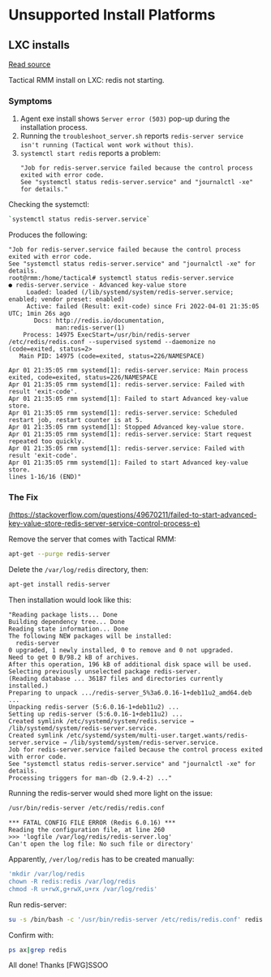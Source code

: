 # Unsupported Install Platforms

## LXC installs

[Read source](https://discord.com/channels/736478043522072608/959541976372502598)

Tactical RMM install on LXC: redis not starting.

### Symptoms

1. Agent exe install shows `Server error (503)` pop-up during the installation process.
2. Running the `troubleshoot_server.sh` reports `redis-server service isn't running (Tactical wont work without this)`.
3. `systemctl start redis` reports a problem:
   ```log
   "Job for redis-server.service failed because the control process exited with error code.
   See "systemctl status redis-server.service" and "journalctl -xe" for details."
   ```

Checking the systemctl:

```bash
`systemctl status redis-server.service`
```

Produces the following:

```log
"Job for redis-server.service failed because the control process exited with error code.
See "systemctl status redis-server.service" and "journalctl -xe" for details.
root@rmm:/home/tactical# systemctl status redis-server.service
● redis-server.service - Advanced key-value store
     Loaded: loaded (/lib/systemd/system/redis-server.service; enabled; vendor preset: enabled)
     Active: failed (Result: exit-code) since Fri 2022-04-01 21:35:05 UTC; 1min 26s ago
       Docs: http://redis.io/documentation,
             man:redis-server(1)
    Process: 14975 ExecStart=/usr/bin/redis-server /etc/redis/redis.conf --supervised systemd --daemonize no (code=exited, status=2>
   Main PID: 14975 (code=exited, status=226/NAMESPACE)

Apr 01 21:35:05 rmm systemd[1]: redis-server.service: Main process exited, code=exited, status=226/NAMESPACE
Apr 01 21:35:05 rmm systemd[1]: redis-server.service: Failed with result 'exit-code'.
Apr 01 21:35:05 rmm systemd[1]: Failed to start Advanced key-value store.
Apr 01 21:35:05 rmm systemd[1]: redis-server.service: Scheduled restart job, restart counter is at 5.
Apr 01 21:35:05 rmm systemd[1]: Stopped Advanced key-value store.
Apr 01 21:35:05 rmm systemd[1]: redis-server.service: Start request repeated too quickly.
Apr 01 21:35:05 rmm systemd[1]: redis-server.service: Failed with result 'exit-code'.
Apr 01 21:35:05 rmm systemd[1]: Failed to start Advanced key-value store.
lines 1-16/16 (END)"
```

### The Fix

[(https://stackoverflow.com/questions/49670211/failed-to-start-advanced-key-value-store-redis-server-service-control-process-e)](https://stackoverflow.com/questions/49670211/failed-to-start-advanced-key-value-store-redis-server-service-control-process-e)

Remove the server that comes with Tactical RMM:

```bash
apt-get --purge redis-server
```

Delete the `/var/log/redis` directory, then:

```bash
apt-get install redis-server
```

Then installation would look like this:

```log
"Reading package lists... Done
Building dependency tree... Done
Reading state information... Done
The following NEW packages will be installed:
  redis-server
0 upgraded, 1 newly installed, 0 to remove and 0 not upgraded.
Need to get 0 B/98.2 kB of archives.
After this operation, 196 kB of additional disk space will be used.
Selecting previously unselected package redis-server.
(Reading database ... 36187 files and directories currently installed.)
Preparing to unpack .../redis-server_5%3a6.0.16-1+deb11u2_amd64.deb ...
Unpacking redis-server (5:6.0.16-1+deb11u2) ...
Setting up redis-server (5:6.0.16-1+deb11u2) ...
Created symlink /etc/systemd/system/redis.service → /lib/systemd/system/redis-server.service.
Created symlink /etc/systemd/system/multi-user.target.wants/redis-server.service → /lib/systemd/system/redis-server.service.
Job for redis-server.service failed because the control process exited with error code.
See "systemctl status redis-server.service" and "journalctl -xe" for details.
Processing triggers for man-db (2.9.4-2) ..."
```

Running the redis-server would shed more light on the issue:

```bash
/usr/bin/redis-server /etc/redis/redis.conf
```

```log
*** FATAL CONFIG FILE ERROR (Redis 6.0.16) ***
Reading the configuration file, at line 260
>>> 'logfile /var/log/redis/redis-server.log'
Can't open the log file: No such file or directory'
```

Apparently, `/ver/log/redis` has to be created manually:

```bash
'mkdir /var/log/redis
chown -R redis:redis /var/log/redis
chmod -R u+rwX,g+rwX,u+rx /var/log/redis'
```

Run redis-server:

```bash
su -s /bin/bash -c '/usr/bin/redis-server /etc/redis/redis.conf' redis
```

Confirm with:

```bash
ps ax|grep redis
```

All done! Thanks [FWG]SSOO